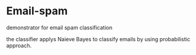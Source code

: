 Email-spam
==========

demonstrator for email spam classification

the classifier applys Naieve Bayes to classify emails by using probabilistic approach.
 
